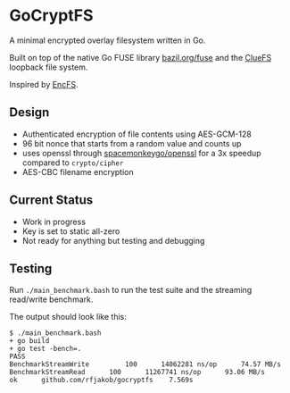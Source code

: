 GoCryptFS
=========
A minimal encrypted overlay filesystem written in Go.

Built on top of the
native Go FUSE library [bazil.org/fuse](https://github.com/bazil/fuse)
and the [ClueFS](https://github.com/airnandez/cluefs) loopback file system.

Inspired by [EncFS](https://github.com/vgough/encfs).

Design
------
* Authenticated encryption of file contents using AES-GCM-128
 * 96 bit nonce that starts from a random value and counts up
 * uses openssl through [spacemonkeygo/openssl](https://github.com/spacemonkeygo/openssl)
   for a 3x speedup compared to `crypto/cipher`
* AES-CBC filename encryption

Current Status
--------------
* Work in progress
* Key is set to static all-zero
* Not ready for anything but testing and debugging

Testing
-------
Run `./main_benchmark.bash` to run the test suite and the streaming read/write
benchmark.

The output should look like this:

	$ ./main_benchmark.bash
	+ go build
	+ go test -bench=.
	PASS
	BenchmarkStreamWrite	     100	  14062281 ns/op	  74.57 MB/s
	BenchmarkStreamRead	     100	  11267741 ns/op	  93.06 MB/s
	ok  	github.com/rfjakob/gocryptfs	7.569s
